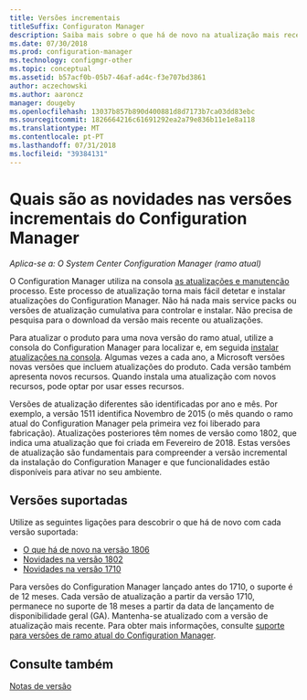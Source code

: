 ```yaml
---
title: Versões incrementais
titleSuffix: Configuraton Manager
description: Saiba mais sobre o que há de novo na atualização mais recente para o Configuration Manager.
ms.date: 07/30/2018
ms.prod: configuration-manager
ms.technology: configmgr-other
ms.topic: conceptual
ms.assetid: b57acf0b-05b7-46af-ad4c-f3e707bd3861
author: aczechowski
ms.author: aaroncz
manager: dougeby
ms.openlocfilehash: 13037b857b890d400881d8d7173b7ca03dd83ebc
ms.sourcegitcommit: 1826664216c61691292ea2a79e836b11e1e8a118
ms.translationtype: MT
ms.contentlocale: pt-PT
ms.lasthandoff: 07/31/2018
ms.locfileid: "39384131"
---
```

# <a name="whats-new-in-configuration-manager-incremental-versions"></a>Quais são as novidades nas versões incrementais do Configuration Manager

*Aplica-se a: O System Center Configuration Manager (ramo atual)*

 O Configuration Manager utiliza na consola [as atualizações e manutenção](/sccm/core/servers/manage/updates) processo. Este processo de atualização torna mais fácil detetar e instalar atualizações do Configuration Manager. Não há nada mais service packs ou versões de atualização cumulativa para controlar e instalar. Não precisa de pesquisa para o download da versão mais recente ou atualizações.

 Para atualizar o produto para uma nova versão do ramo atual, utilize a consola do Configuration Manager para localizar e, em seguida [instalar atualizações na consola](../../../core/servers/manage/install-in-console-updates.md). Algumas vezes a cada ano, a Microsoft versões novas versões que incluem atualizações do produto. Cada versão também apresenta novos recursos. Quando instala uma atualização com novos recursos, pode optar por usar esses recursos. 

 Versões de atualização diferentes são identificadas por ano e mês. Por exemplo, a versão 1511 identifica Novembro de 2015 (o mês quando o ramo atual do Configuration Manager pela primeira vez foi liberado para fabricação). Atualizações posteriores têm nomes de versão como 1802, que indica uma atualização que foi criada em Fevereiro de 2018. Estas versões de atualização são fundamentais para compreender a versão incremental da instalação do Configuration Manager e que funcionalidades estão disponíveis para ativar no seu ambiente.



## <a name="supported-versions"></a>Versões suportadas
 Utilize as seguintes ligações para descobrir o que há de novo com cada versão suportada:
  - [O que há de novo na versão 1806](../../../core/plan-design/changes/whats-new-in-version-1806.md)  
  - [Novidades na versão 1802](../../../core/plan-design/changes/whats-new-in-version-1802.md)
  - [Novidades na versão 1710](../../../core/plan-design/changes/whats-new-in-version-1710.md)


Para versões do Configuration Manager lançado antes do 1710, o suporte é de 12 meses. Cada versão de atualização a partir da versão 1710, permanece no suporte de 18 meses a partir da data de lançamento de disponibilidade geral (GA).  Mantenha-se atualizado com a versão de atualização mais recente. Para obter mais informações, consulte [suporte para versões de ramo atual do Configuration Manager](../../../core/servers/manage/current-branch-versions-supported.md).  


## <a name="see-also"></a>Consulte também
[Notas de versão](/sccm/core/servers/deploy/install/release-notes)
